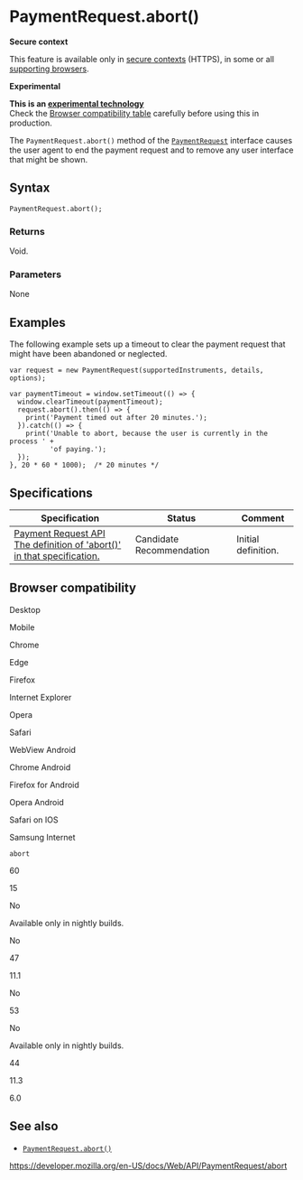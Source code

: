 # PaymentRequest.abort()

**Secure context**

This feature is available only in [secure contexts](https://developer.mozilla.org/en-US/docs/Web/Security/Secure_Contexts) (HTTPS), in some or all [supporting browsers](#browser_compatibility).

**Experimental**

**This is an [experimental technology](https://developer.mozilla.org/en-US/docs/MDN/Guidelines/Conventions_definitions#experimental)**  
Check the [Browser compatibility table](#browser_compatibility) carefully before using this in production.

The `PaymentRequest.abort()` method of the [`PaymentRequest`](../paymentrequest) interface causes the user agent to end the payment request and to remove any user interface that might be shown.

## Syntax

    PaymentRequest.abort();

### Returns

Void.

### Parameters

None

## Examples

The following example sets up a timeout to clear the payment request that might have been abandoned or neglected.

    var request = new PaymentRequest(supportedInstruments, details, options);

    var paymentTimeout = window.setTimeout(() => {
      window.clearTimeout(paymentTimeout);
      request.abort().then(() => {
        print('Payment timed out after 20 minutes.');
      }).catch(() => {
        print('Unable to abort, because the user is currently in the process ' +
              'of paying.');
      });
    }, 20 * 60 * 1000);  /* 20 minutes */

## Specifications

<table><thead><tr class="header"><th>Specification</th><th>Status</th><th>Comment</th></tr></thead><tbody><tr class="odd"><td><a href="https://w3c.github.io/payment-request/#dom-paymentrequest-abort">Payment Request API<br />
<span class="small">The definition of 'abort()' in that specification.</span></a></td><td><span class="spec-cr">Candidate Recommendation</span></td><td>Initial definition.</td></tr></tbody></table>

## Browser compatibility

Desktop

Mobile

Chrome

Edge

Firefox

Internet Explorer

Opera

Safari

WebView Android

Chrome Android

Firefox for Android

Opera Android

Safari on IOS

Samsung Internet

`abort`

60

15

No

Available only in nightly builds.

No

47

11.1

No

53

No

Available only in nightly builds.

44

11.3

6.0

## See also

- [`PaymentRequest.abort()`](abort)

<a href="https://developer.mozilla.org/en-US/docs/Web/API/PaymentRequest/abort" class="_attribution-link">https://developer.mozilla.org/en-US/docs/Web/API/PaymentRequest/abort</a>

